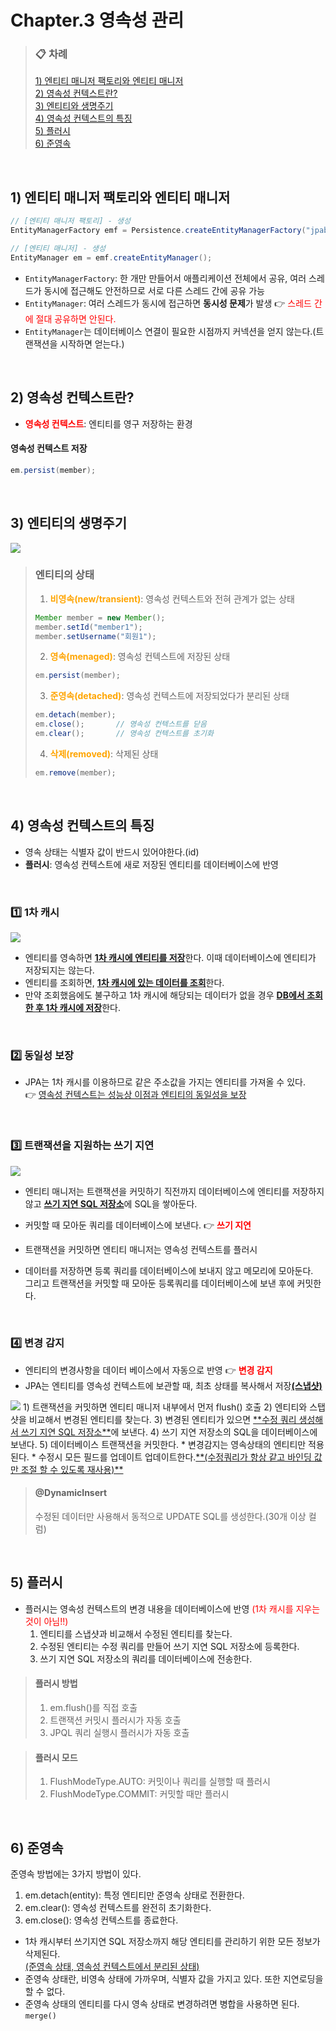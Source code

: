 # Chapter.3 영속성 관리

> ### 📋 차례
> [1) 엔티티 매니저 팩토리와 엔티티 매니저](#1-엔티티-매니저-팩토리와-엔티티-매니저)<br>
> [2) 영속성 컨텍스트란?](#2-영속성-컨텍스트란)<br>
> [3) 엔티티와 생명주기](#3-엔티티와-생명주기)<br>
> [4) 영속성 컨텍스트의 특징](#4-영속성-컨텍스트의-특징)<br>
> [5) 플러시](#5-플러시)<br>
> [6) 준영속](#6-준영속)<br>                                 

<br>

## 1) 엔티티 매니저 팩토리와 엔티티 매니저

```java
// [엔티티 매니저 팩토리] - 생성
EntityManagerFactory emf = Persistence.createEntityManagerFactory("jpabook");

// [엔티티 매니저] - 생성
EntityManager em = emf.createEntityManager();
```
* `EntityManagerFactory`: 한 개만 만들어서 애플리케이션 전체에서 공유, 여러 스레드가 동시에 접근해도 안전하므로 서로 다른 스레드 간에 공유 가능
* `EntityManager`: 여러 스레드가 동시에 접근하면 **동시성 문제**가 발생 👉 <span style="color:red;">스레드 간에 절대 공유하면 안된다.</span>
* `EntityManager`는 데이터베이스 연결이 필요한 시점까지 커넥션을 얻지 않는다.(트랜잭션을 시작하면 얻는다.)

<br>

## 2) 영속성 컨텍스트란?
* <span style="color:red;">**영속성 컨텍스트**</span>: 엔티티를 영구 저장하는 환경

#### 영속성 컨텍스트 저장
```java
em.persist(member);
```

<br>

## 3) 엔티티의 생명주기
<img src="https://flaxen-swan-41e.notion.site/image/attachment%3A0d99f17d-213c-4210-9446-a118fb675105%3Aimage.png?table=block&id=1b9b649e-bbbd-80f4-b9a3-dabca2874297&spaceId=765aecbd-0d96-4102-a877-7bb784aaedf1&width=1040&userId=&cache=v2">

> ### 엔티티의 상태
> 1) <span style="color:orange;">**비영속(new/transient)**</span>: 영속성 컨텍스트와 전혀 관계가 없는 상태
> ```java
> Member member = new Member();
> member.setId("member1");
> member.setUsername("회원1");
> ```
> 2) <span style="color:orange;">**영속(menaged)**</span>: 영속성 컨텍스트에 저장된 상태
> ```java
> em.persist(member);
> ```
> 3) <span style="color:orange;">**준영속(detached)**</span>: 영속성 컨텍스트에 저장되었다가 분리된 상태
> ```java
> em.detach(member);
> em.close();       // 영속성 컨텍스트를 닫음
> em.clear();       // 영속성 컨텍스트를 초기화
> ```
> 4) <span style="color:orange;">**삭제(removed)**</span>: 삭제된 상태
> ```java
> em.remove(member);
> ```

<br>

## 4) 영속성 컨텍스트의 특징

* 영속 상태는 식별자 값이 반드시 있어야한다.(id)
* **플러시**: 영속성 컨텍스트에 새로 저장된 엔티티를 데이터베이스에 반영

<br>

### 1️⃣ 1차 캐시
<img src="https://flaxen-swan-41e.notion.site/image/attachment%3Ac3db6cc3-ff4d-4ac7-b688-6d06c4ecad92%3Aimage.png?table=block&id=1b9b649e-bbbd-8026-90f5-f55dd3043b2d&spaceId=765aecbd-0d96-4102-a877-7bb784aaedf1&width=1420&userId=&cache=v2">

* 엔티티를 영속하면 <ins>**1차 캐시에 엔티티를 저장**</ins>한다. 이때 데이터베이스에 엔티티가 저장되지는 않는다.
* 엔티티를 조회하면, <ins>**1차 캐시에 있는 데이터를 조회**</ins>한다.
* 만약 조회했음에도 불구하고 1차 캐시에 해당되는 데이터가 없을 경우 <ins>**DB에서 조회한 후 1차 캐시에 저장**</ins>한다.


<br>

### 2️⃣ 동일성 보장
* JPA는 1차 캐시를 이용하므로 같은 주소값을 가지는 엔티티를 가져올 수 있다. <br> 👉 <ins>영속성 컨텍스트는 성능상 이점과 엔티티의 동일성을 보장</ins>

<br>

### 3️⃣ 트랜잭션을 지원하는 쓰기 지연
<img src="https://flaxen-swan-41e.notion.site/image/attachment%3A7f7e0f87-571f-4e3d-9066-4bda78829f69%3Aimage.png?table=block&id=1b9b649e-bbbd-80bd-8a52-e7e98b0e13f8&spaceId=765aecbd-0d96-4102-a877-7bb784aaedf1&width=1420&userId=&cache=v2">

* 엔티티 매니저는 트랜잭션을 커밋하기 직전까지 데이터베이스에 엔티티를 저장하지 않고 <ins>**쓰기 지연 SQL 저장소**</ins>에 SQL을 쌓아둔다.
* 커밋할 때 모아둔 쿼리를 데이터베이스에 보낸다. 👉 <span style="color:red;">**쓰기 지연**</span>
* 트랜잭션을 커밋하면 엔티티 매니저는 영속성 컨텍스트를 플러시

* 데이터를 저장하면 등록 쿼리를 데이터베이스에 보내지 않고 메모리에 모아둔다. <br> 그리고 트랜잭션을 커밋할 때 모아둔 등록쿼리를 데이터베이스에 보낸 후에 커밋한다.

<br>

### 4️⃣ 변경 감지
* 엔티티의 변경사항을 데이터 베이스에서 자동으로 반영 👉 <span style="color:red;">**변경 감지**</span>
* JPA는 엔티티를 영속성 컨텍스트에 보관할 때, 최초 상태를 복사해서 저장<ins>**(스냅샷)**</ins>
<img src="https://flaxen-swan-41e.notion.site/image/attachment%3A237b5be4-4b7f-4a51-967f-17e5dfae12bf%3Aimage.png?table=block&id=1b9b649e-bbbd-805c-a060-e448e5a9196a&spaceId=765aecbd-0d96-4102-a877-7bb784aaedf1&width=1420&userId=&cache=v2">
  1) 트랜잭션을 커밋하면 엔티티 매니저 내부에서 먼저 flush() 호출
  2) 엔티티와 스탭샷을 비교해서 변경된 엔티티를 찾는다.
  3) 변경된 엔티티가 있으면 <ins>**수정 쿼리 생성해서 쓰기 지연 SQL 저장소**</ins>에 보낸다.
  4) 쓰기 지연 저장소의 SQL을 데이터베이스에 보낸다.
  5) 데이터베이스 트랜잭션을 커밋한다.
* 변경감지는 영속상태의 엔티티만 적용된다.
* 수정시 모든 필드를 업데이트 업데이트한다.<ins>**(수정쿼리가 항상 같고 바인딩 값만 조절 할 수 있도록 재사용)**</ins>

> #### @DynamicInsert
> 수정된 데이터만 사용해서 동적으로 UPDATE SQL를 생성한다.(30개 이상 컬럼)


<br>

## 5) 플러시
* 플러시는 영속성 컨텍스트의 변경 내용을 데이터베이스에 반영 <span style="color:red;">(1차 캐시를 지우는 것이 아님!!)</span>
  1) 엔티티를 스냅샷과 비교해서 수정된 엔티티를 찾는다.
  2) 수정된 엔티티는 수정 쿼리를 만들어 쓰기 지연 SQL 저장소에 등록한다.
  3) 쓰기 지연 SQL 저장소의 쿼리를 데이터베이스에 전송한다.

> #### 플러시 방법
> 1) em.flush()를 직접 호출
> 2) 트랜잭션 커밋시 플러시가 자동 호출
> 3) JPQL 쿼리 실행시 플러시가 자동 호출

> #### 플러시 모드
> 1) FlushModeType.AUTO: 커밋이나 쿼리를 실행할 때 플러시
> 2) FlushModeType.COMMIT: 커밋할 때만 플러시


<br>

## 6) 준영속
준영속 방법에는 3가지 방법이 있다.
1) em.detach(entity): 특정 엔티티만 준영속 상태로 전환한다.
2) em.clear(): 영속성 컨텍스트를 완전히 초기화한다.
3) em.close(): 영속성 컨텍스트를 종료한다.

* 1차 캐시부터 쓰기지연 SQL 저장소까지 해당 엔티티를 관리하기 위한 모든 정보가 삭제된다.<br><ins>(준영속 상태, 영속성 컨텍스트에서 분리된 상태)</ins>
* 준영속 상태란, 비영속 상태에 가까우며, 식별자 값을 가지고 있다. 또한 지연로딩을 할 수 없다.
* 준영속 상태의 엔티티를 다시 영속 상태로 변경하려면 병합을 사용하면 된다. `merge()`

